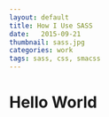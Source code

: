 ```yaml
---
layout: default
title: How I Use SASS
date:   2015-09-21
thumbnail: sass.jpg
categories: work
tags: sass, css, smacss
---
```


# Hello World
